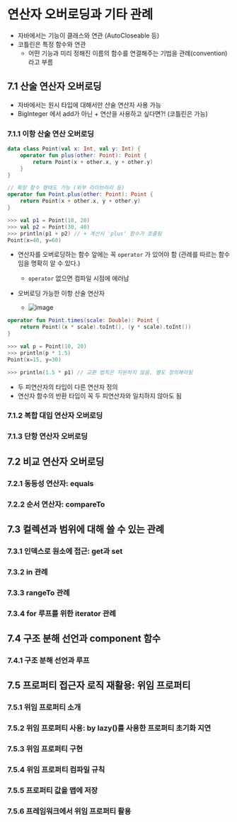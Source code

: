 # 연산자 오버로딩과 기타 관례
- 자바에서는 기능이 클래스와 연관 (AutoCloseable 등)
- 코틀린은 특정 함수와 연관
  - 어떤 기능과 미리 정해진 이름의 함수를 연결해주는 기법을 관례(convention) 라고 부름 

## 7.1 산술 연산자 오버로딩
- 자바에서는 원시 타입에 대해서만 산술 연산자 사용 가능
- BigInteger 에서 add가 아닌 + 연산을 사용하고 싶다면?! (코틀린은 가능)

### 7.1.1 이항 산술 연산 오버로딩
```kotlin
data class Point(val x: Int, val y: Int) {
    operator fun plus(other: Point): Point {
        return Point(x + other.x, y + other.y)
    }
}

// 확장 함수 형태도 가능 (외부 라이브러리 등)
operator fun Point.plus(other: Point): Point {
    return Point(x + other.x, y + other.y)
}

>>> val p1 = Point(10, 20)
>>> val p2 = Point(30, 40)
>>> println(p1 + p2) // + 계산시 'plus' 함수가 호출됨
Point(x=40, y=60)
```
- 연산자를 오버로딩하는 함수 앞에는 꼭 `operator` 가 있어야 함 (관례를 따르는 함수임을 명확히 알 수 있다.)
  - `operator` 없으면 컴파일 시점에 에러남

- 오버로딩 가능한 이항 산술 연산자
  - ![image](https://github.com/simjunbo/kotlin/assets/7076334/2942c5c2-bde9-461c-a5fb-240fb4e3f8bf)


```kotlin
operator fun Point.times(scale: Double): Point {
    return Point((x * scale).toInt(), (y * scale).toInt())
}

>>> val p = Point(10, 20)
>>> println(p * 1.5)
Point(x=15, y=30)

>>> println(1.5 * p1) // 교환 법칙은 지원하지 않음. 별도 정의해야됨
```
- 두 피연산자의 타입이 다른 연산자 정의
- 연산자 함수의 반환 타입이 꼭 두 피연산자와 일치하지 않아도 됨




### 7.1.2 복합 대입 연산자 오버로딩

### 7.1.3 단항 연산자 오버로딩


## 7.2 비교 연산자 오버로딩

### 7.2.1 동등성 연산자: equals

### 7.2.2 순서 연산자: compareTo


## 7.3 컬렉션과 범위에 대해 쓸 수 있는 관례

### 7.3.1 인덱스로 원소에 접근: get과 set

### 7.3.2 in 관례

### 7.3.3 rangeTo 관례

### 7.3.4 for 루프를 위한 iterator 관례


## 7.4 구조 분해 선언과 component 함수

### 7.4.1 구조 분해 선언과 루프


## 7.5 프로퍼티 접근자 로직 재활용: 위임 프로퍼티

### 7.5.1 위임 프로퍼티 소개

### 7.5.2 위임 프로퍼티 사용: by lazy()를 사용한 프로퍼티 초기화 지연

### 7.5.3 위임 프로퍼티 구현

### 7.5.4 위임 프로퍼티 컴파일 규칙

### 7.5.5 프로퍼티 값을 맵에 저장

### 7.5.6 프레임워크에서 위임 프로퍼티 활용



